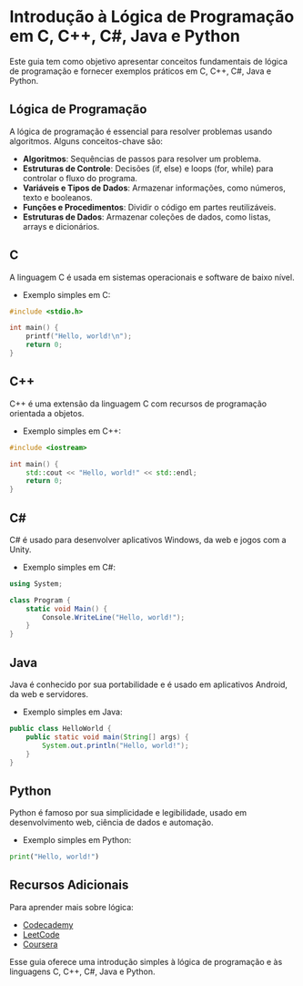 # Introdução à Lógica de Programação em C, C++, C#, Java e Python

Este guia tem como objetivo apresentar conceitos fundamentais de lógica de programação e fornecer exemplos práticos em C, C++, C#, Java e Python.

## Lógica de Programação

A lógica de programação é essencial para resolver problemas usando algoritmos. Alguns conceitos-chave são:

- **Algoritmos**: Sequências de passos para resolver um problema.
- **Estruturas de Controle**: Decisões (if, else) e loops (for, while) para controlar o fluxo do programa.
- **Variáveis e Tipos de Dados**: Armazenar informações, como números, texto e booleanos.
- **Funções e Procedimentos**: Dividir o código em partes reutilizáveis.
- **Estruturas de Dados**: Armazenar coleções de dados, como listas, arrays e dicionários.

## C

A linguagem C é usada em sistemas operacionais e software de baixo nível.

- Exemplo simples em C:

```c
#include <stdio.h>

int main() {
    printf("Hello, world!\n");
    return 0;
}
```

## C++

C++ é uma extensão da linguagem C com recursos de programação orientada a objetos.

- Exemplo simples em C++:

```cpp
#include <iostream>

int main() {
    std::cout << "Hello, world!" << std::endl;
    return 0;
}
```

## C#

C# é usado para desenvolver aplicativos Windows, da web e jogos com a Unity.

- Exemplo simples em C#:

```csharp
using System;

class Program {
    static void Main() {
        Console.WriteLine("Hello, world!");
    }
}
```

## Java

Java é conhecido por sua portabilidade e é usado em aplicativos Android, da web e servidores.

- Exemplo simples em Java:

```java
public class HelloWorld {
    public static void main(String[] args) {
        System.out.println("Hello, world!");
    }
}
```

## Python

Python é famoso por sua simplicidade e legibilidade, usado em desenvolvimento web, ciência de dados e automação.

- Exemplo simples em Python:

```python
print("Hello, world!")
```

## Recursos Adicionais

Para aprender mais sobre lógica:

- [Codecademy](https://www.codecademy.com/)
- [LeetCode](https://leetcode.com/)
- [Coursera](https://www.coursera.org/)

Esse guia oferece uma introdução simples à lógica de programação e às linguagens C, C++, C#, Java e Python.
